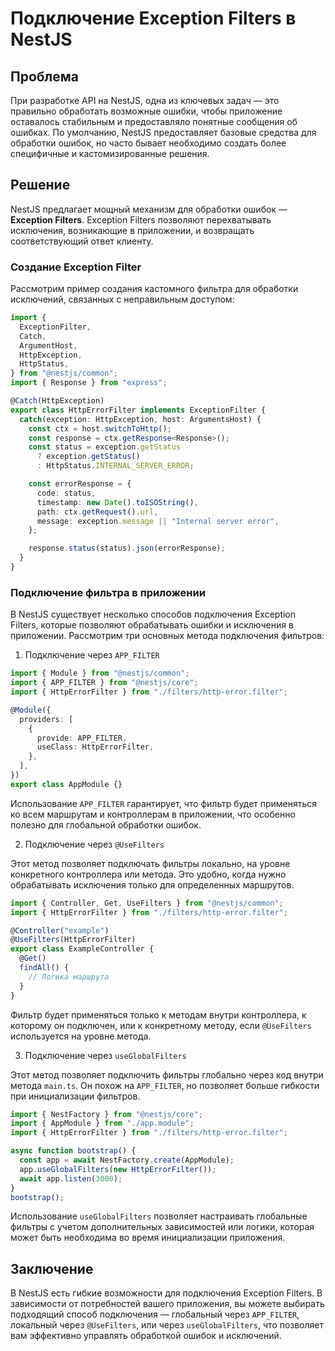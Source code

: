 # Подключение Exception Filters в NestJS

## Проблема

При разработке API на NestJS, одна из ключевых задач — это правильно обработать возможные ошибки, чтобы приложение оставалось стабильным и предоставляло понятные сообщения об ошибках. По умолчанию, NestJS предоставляет базовые средства для обработки ошибок, но часто бывает необходимо создать более специфичные и кастомизированные решения.

## Решение

NestJS предлагает мощный механизм для обработки ошибок — **Exception Filters**. Exception Filters позволяют перехватывать исключения, возникающие в приложении, и возвращать соответствующий ответ клиенту.

### Создание Exception Filter

Рассмотрим пример создания кастомного фильтра для обработки исключений, связанных с неправильным доступом:

```typescript
import {
  ExceptionFilter,
  Catch,
  ArgumentHost,
  HttpException,
  HttpStatus,
} from "@nestjs/common";
import { Response } from "express";

@Catch(HttpException)
export class HttpErrorFilter implements ExceptionFilter {
  catch(exception: HttpException, host: ArgumentsHost) {
    const ctx = host.switchToHttp();
    const response = ctx.getResponse<Response>();
    const status = exception.getStatus
      ? exception.getStatus()
      : HttpStatus.INTERNAL_SERVER_ERROR;

    const errorResponse = {
      code: status,
      timestamp: new Date().toISOString(),
      path: ctx.getRequest().url,
      message: exception.message || "Internal server error",
    };

    response.status(status).json(errorResponse);
  }
}
```

### Подключение фильтра в приложении

В NestJS существует несколько способов подключения Exception Filters, которые позволяют обрабатывать ошибки и исключения в приложении. Рассмотрим три основных метода подключения фильтров:

1. Подключение через `APP_FILTER`

```typescript
import { Module } from "@nestjs/common";
import { APP_FILTER } from "@nestjs/core";
import { HttpErrorFilter } from "./filters/http-error.filter";

@Module({
  providers: [
    {
      provide: APP_FILTER,
      useClass: HttpErrorFilter,
    },
  ],
})
export class AppModule {}
```

Использование `APP_FILTER` гарантирует, что фильтр будет применяться ко всем маршрутам и контроллерам в приложении, что особенно полезно для глобальной обработки ошибок.

2. Подключение через `@UseFilters`

Этот метод позволяет подключать фильтры локально, на уровне конкретного контроллера или метода. Это удобно, когда нужно обрабатывать исключения только для определенных маршрутов.

```typescript
import { Controller, Get, UseFilters } from "@nestjs/common";
import { HttpErrorFilter } from "./filters/http-error.filter";

@Controller("example")
@UseFilters(HttpErrorFilter)
export class ExampleController {
  @Get()
  findAll() {
    // Логика маршрута
  }
}
```

Фильтр будет применяться только к методам внутри контроллера, к которому он подключен, или к конкретному методу, если `@UseFilters` используется на уровне метода.

3. Подключение через `useGlobalFilters`

Этот метод позволяет подключить фильтры глобально через код внутри метода `main.ts`. Он похож на `APP_FILTER`, но позволяет больше гибкости при инициализации фильтров.

```typescript
import { NestFactory } from "@nestjs/core";
import { AppModule } from "./app.module";
import { HttpErrorFilter } from "./filters/http-error.filter";

async function bootstrap() {
  const app = await NestFactory.create(AppModule);
  app.useGlobalFilters(new HttpErrorFilter());
  await app.listen(3000);
}
bootstrap();
```

Использование `useGlobalFilters` позволяет настраивать глобальные фильтры с учетом дополнительных зависимостей или логики, которая может быть необходима во время инициализации приложения.

## Заключение

В NestJS есть гибкие возможности для подключения Exception Filters. В зависимости от потребностей вашего приложения, вы можете выбирать подходящий способ подключения — глобальный через `APP_FILTER`, локальный через `@UseFilters`, или через `useGlobalFilters`, что позволяет вам эффективно управлять обработкой ошибок и исключений.
